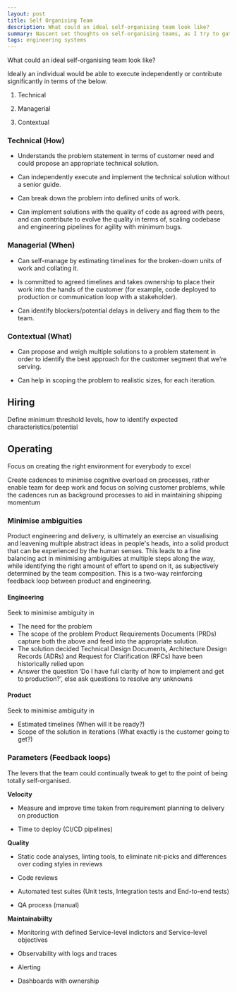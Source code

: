 ```yaml
---
layout: post
title: Self Organising Team
description: What could an ideal self-organising team look like?
summary: Nascent set thoughts on self-organising teams, as I try to gather and put together a better model for understanding.
tags: engineering systems
---
```


What could an ideal self-organising team look like?

Ideally an individual would be able to execute independently or contribute significantly in terms of the below.

1.  Technical
    
2.  Managerial
    
3.  Contextual
    

### Technical (How)

-   Understands the problem statement in terms of customer need and could propose an appropriate technical solution.
    
-   Can independently execute and implement the technical solution without a senior guide.
    
-   Can break down the problem into defined units of work.
    
-   Can implement solutions with the quality of code as agreed with peers, and can contribute to evolve the quality in terms of, scaling codebase and engineering pipelines for agility with minimum bugs.
    

### Managerial (When)

-   Can self-manage by estimating timelines for the broken-down units of work and collating it.
    
-   Is committed to agreed timelines and takes ownership to place their work into the hands of the customer (for example, code deployed to production or communication loop with a stakeholder).
    
-   Can identify blockers/potential delays in delivery and flag them to the team.
    

### Contextual (What)

-   Can propose and weigh multiple solutions to a problem statement in order to identify the best approach for the customer segment that we’re serving.
    
-   Can help in scoping the problem to realistic sizes, for each iteration.
    

## Hiring

Define minimum threshold levels, how to identify expected characteristics/potential

## Operating

Focus on creating the right environment for everybody to excel

Create cadences to minimise cognitive overload on processes, rather enable team for deep work and focus on solving customer problems, while the cadences run as background processes to aid in maintaining shipping momentum

### Minimise ambiguities

Product engineering and delivery, is ultimately an exercise an visualising and leavening multiple abstract ideas in people's heads, into a solid product that can be experienced by the human senses. This leads to a fine balancing act in minimising ambiguities at multiple steps along the way, while identifying the right amount of effort to spend on it, as subjectively determined by the team composition. This is a two-way reinforcing feedback loop between product and engineering.

#### Engineering

Seek to minimise ambiguity in

-   The need for the problem
-   The scope of the problem
Product Requirements Documents (PRDs) capture both the above and feed into the appropriate solution.
-   The solution decided
Technical Design Documents, Architecture Design Records (ADRs) and Request for Clarification (RFCs) have been historically relied upon
-   Answer the question ‘Do I have full clarity of how to implement and get to production?’, else ask questions to resolve any unknowns
    
#### Product

Seek to minimise ambiguity in 

-   Estimated timelines (When will it be ready?)
-   Scope of the solution in iterations (What exactly is the customer going to get?)
    

### Parameters (Feedback loops)

The levers that the team could continually tweak to get to the point of being totally self-organised.

**Velocity**

-   Measure and improve time taken from requirement planning to delivery on production
    
-   Time to deploy (CI/CD pipelines)
    

**Quality**

-   Static code analyses, linting tools, to eliminate nit-picks and differences over coding styles in reviews

-   Code reviews
    
-   Automated test suites (Unit tests, Integration tests and End-to-end tests)
    
-   QA process (manual)
    

**Maintainabiilty**

-   Monitoring with defined Service-level indictors and Service-level objectives

-   Observability with logs and traces

-   Alerting

-   Dashboards with ownership

